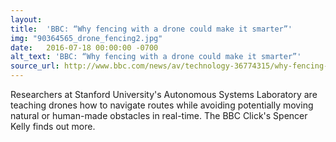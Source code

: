 ```yaml
---
layout: 
title:  'BBC: “Why fencing with a drone could make it smarter”'
img: "90364565_drone_fencing2.jpg"
date:   2016-07-18 00:00:00 -0700
alt_text: 'BBC: “Why fencing with a drone could make it smarter”'
source_url: http://www.bbc.com/news/av/technology-36774315/why-fencing-with-a-drone-could-make-it-smarter
---
```


Researchers at Stanford University's Autonomous Systems Laboratory are teaching drones how to navigate routes while avoiding potentially moving natural or human-made obstacles in real-time. The BBC Click's Spencer Kelly finds out more.